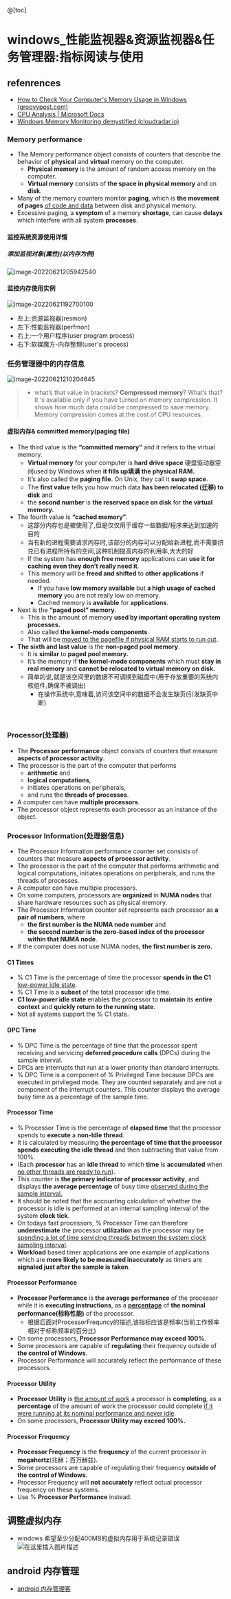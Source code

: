 
@[toc]
# windows_性能监视器&资源监视器&任务管理器:指标阅读与使用

## refenrences

- [How to Check Your Computer's Memory Usage in Windows (groovypost.com)](https://www.groovypost.com/howto/monitor-pc-memory-performance-usage/)
- [CPU Analysis | Microsoft Docs](https://docs.microsoft.com/en-us/windows-hardware/test/wpt/cpu-analysis)
- [Windows Memory Monitoring demystified (cloudradar.io)](https://www.cloudradar.io/blog/windows-memory-monitoring-demystified)

### Memory performance 

- The Memory performance object  consists of counters that describe the behavior of **physical** and **virtual** memory on the computer.  
  - **Physical memory** is the amount of random access memory on the computer. 
  -  **Virtual memory** consists of **the space in physical memory** and on **disk**. 
-  Many of the memory counters monitor **paging**, which is **the movement of pages** <u>of code and data</u> between disk and physical memory. 
-  Excessive paging, a **symptom** of a memory **shortage**, can cause **delays** which interfere with all system **processes**.

#### 监控系统资源使用详情

##### 添加监视对象(属性)(以内存为例)

![image-20220621205942540](https://img-blog.csdnimg.cn/img_convert/865fe8fdf189879d456bb170bde257b4.png)

#### 监控内存使用实例

![image-20220621192700100](https://img-blog.csdnimg.cn/img_convert/67f5b5faf1f6e4e47de090bfd8483b67.png)

- 左上:资源监视器(resmon)
- 左下:性能监视器(perfmon)
- 右上:一个用户程序(user program process)
- 右下:软媒魔方-内存整理(user's process)

### 任务管理器中的内存信息

![image-20220621210204645](https://img-blog.csdnimg.cn/img_convert/bae492a69a5f175aa7fcfb2ecd79c89e.png)

> -  what’s that value in brackets? **Compressed memory**? What’s that? It ‘s available only if you have turned on memory compression. It shows how much data could be compressed to save memory. Memory compression comes at the cost of CPU  resources.

#### 虚拟内存& committed memory(paging file)

- The third value is the **“committed memory”** and it refers to the virtual memory.  
  - **Virtual memory** for your computer is **hard drive space** 硬盘驱动器空间used by Windows when **it fills up填满 the physical RAM.** 
  - It’s also called the **paging file**. On Unix, they call it **swap space**. 
  - The **first value** tells you how much data **has been relocated (迁移) to disk** and 
  - the **second number** is **the reserved space on disk** for **the virtual memory.**
- The fourth value is **“cached memory”**. 
  - 这部分内存也是被使用了,但是仅仅用于缓存一些数据/程序来达到加速的目的
  - 当有新的进程需要请求内存时,该部分的内存可以分配给新进程,而不需要挤兑已有进程所持有的空间,这种机制提高内存的利用率,大大的好
  - If the system has **enough free memory** applications can **use it for caching even they don’t really need it**. 
  - This memory will be **freed and shifted** to **other applications** if needed. 
    - If you have **low memory available** but **a high usage of cached memory** you are not really low on memory. 
    - Cached memory is **available** for **applications**.
- Next is the **“paged pool” memory**. 
  - This is the amount of memory **used by important operating system processes.** 
  - Also called **the kernel-mode components**.
  -  That will be <u>moved to the pagefile if physical RAM starts to run out</u>.
- **The sixth and last value** is the **non-paged pool memory**. 
  - It is **similar** to **paged pool memory.**
  -  It’s the memory if **the kernel-mode components** which must **stay in real memory** and **cannot be relocated to virtual memory on disk.**
  - 简单的说,就是该空间里的数据不可调换到磁盘中(用于存放重要的系统内核组件,确保不被调出)
    - 在操作系统中,意味着,访问该空间中的数据不会发生缺页(引发缺页中断)

‍

### Processor(处理器)

- The **Processor performance** object consists of counters that measure **aspects of processor activity**. 
- The processor is the part of the computer that performs
  -  **arithmetic** and
  -  **logical computations**,
  -  initiates operations on peripherals, 
  - and runs the **threads of processes**.  
- A computer can have **multiple processors**.  
- The processor object represents each processor as an instance of the object.



### Processor Information(处理器信息)

- The Processor Information performance counter set consists of counters that measure **aspects of processor activity**. 
- The processor is the part of the computer that performs arithmetic and logical computations, initiates operations on peripherals, and runs the threads of processes. 
- A computer can have multiple processors. 
- On some computers, processors are **organized** in **NUMA nodes** that share hardware resources such as physical memory. 
- The Processor Information counter set represents each processor as **a pair of numbers**, where
  -  **the first number is the NUMA node number** and 
  - **the second number is the zero-based index of the processor within that NUMA node**. 
- If the computer does not use NUMA nodes, **the first number is zero.**

#### C1 Times

- % C1 Time is the percentage of time the processor **spends in the C1** <u>low-power idle state</u>. 
- % C1 Time is a **subset** of the total processor idle time.
-  **C1 low-power idle state** enables the processor to **maintain** its **entire context** and **quickly return to the running state**.
-  Not all systems support the % C1 state.

####  DPC Time

- % DPC Time is the percentage of time that the processor spent receiving and servicing **deferred procedure calls** (DPCs) during the sample interval. 
- DPCs are interrupts that run at a lower priority than standard interrupts. 
- % DPC Time is a component of % Privileged Time because DPCs are executed in privileged mode. They are counted separately and are not a component of the interrupt counters. This counter displays the average busy time as a percentage of the sample time.

#### Processor Time

- % Processor Time is the percentage of **elapsed time** that the processor spends to **execute** a **non-Idle thread**.
-  It is calculated by measuring **the percentage of time that the processor spends executing the idle thread** and then subtracting that value from 100%.
-  (Each **processor** has an **idle thread** to which **time** is **accumulated** when <u>no other threads are ready to run</u>). 
- This counter is **the primary indicator of processor activity**, and displays **the average percentage** of busy time <u>observed during the sample interval.</u>
-  It should be noted that the accounting calculation of whether the processor is idle is performed at an internal sampling interval of the system **clock tick**. 
- On todays fast processors, % Processor Time can therefore **underestimate** the processor **utilization** as the processor may be <u>spending a lot of time servicing threads between the system clock sampling interval</u>. 
- **Workload** based timer applications are one example  of applications  which are **more likely to be measured inaccurately** as timers are **signaled just after the sample is taken**.

#### Processor Performance

- **Processor Performance** is **the average performance** of the processor while it is **executing instructions**, as a **<u>percentage</u>** of **the nominal performance(标称性能)** of the processor. 
  - 根据后面对ProcessorFrequncy的描述,该指标应该是频率(当前工作频率相对于标称频率的百分比)
- On some processors, **Processor Performance may exceed 100%**. 
- Some processors are capable of **regulating** their frequency outside of **the control of Windows**.
-  Processor Performance will accurately reflect the performance of these processors.

#### Processor Utility 

- **Processor Utility** is <u>the amount of work</u> a processor is **completing**, as a **percentage** of the amount of work the processor could complete <u>if it were running at its nominal performance and never idle</u>.
-  On some processors, **Processor Utility may exceed 100%.**

#### Processor Frequency

- **Processor Frequency** is the **frequency** of the current processor in **megahertz**(兆赫；百万赫兹). 
- Some processors are capable of regulating their frequency **outside of the control of Windows**. 
- Processor Frequency will **not accurately** reflect actual processor frequency on these systems. 
- Use % **Processor Performance** instead.



##  调整虚拟内存
- windows 希望至少分配400MB的虚拟内存用于系统记录错误
![在这里插入图片描述](https://img-blog.csdnimg.cn/dc0ad8b49c3f4b2cbcc3d9066f955241.png)

## android 内存管理

- [android 内存管理客](https://blog.csdn.net/xuchaoxin1375/article/details/127108972?csdn_share_tail={"type"%3A"blog"%2C"rType"%3A"article"%2C"rId"%3A"127108972"%2C"source"%3A"xuchaoxin1375"})

